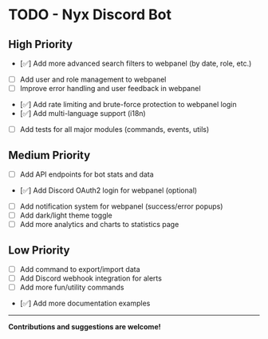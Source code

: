 # TODO - Nyx Discord Bot

## High Priority
- [✅] Add more advanced search filters to webpanel (by date, role, etc.)
- [ ] Add user and role management to webpanel
- [ ] Improve error handling and user feedback in webpanel
- [✅] Add rate limiting and brute-force protection to webpanel login
- [✅] Add multi-language support (i18n)
- [ ] Add tests for all major modules (commands, events, utils)

## Medium Priority
- [ ] Add API endpoints for bot stats and data
- [✅] Add Discord OAuth2 login for webpanel (optional)
- [ ] Add notification system for webpanel (success/error popups)
- [ ] Add dark/light theme toggle
- [ ] Add more analytics and charts to statistics page

## Low Priority
- [ ] Add command to export/import data
- [ ] Add Discord webhook integration for alerts
- [ ] Add more fun/utility commands
- [✅] Add more documentation examples

---

**Contributions and suggestions are welcome!**
